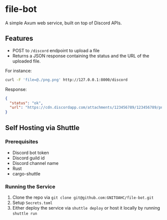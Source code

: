 # file-bot

A simple Axum web service, built on top of Discord APIs.

## Features

-   POST to `/discord` endpoint to upload a file
-   Returns a JSON response containing the status and the URL of the uploaded file.

For instance:

```bash
curl -F 'file=@./png.png' http://127.0.0.1:8000/discord
```

Response:

```json
{
  "status": "ok",
  "url": "https://cdn.discordapp.com/attachments/123456789/123456789/png.png?ex=..."
}
```

## Self Hosting via Shuttle

### Prerequisites

-   Discord bot token
-   Discord guild id
-   Discord channel name
-   Rust
-   cargo-shuttle

### Running the Service

1.  Clone the repo via `git clone git@github.com:GNITOAHC/file-bot.git`
2.  Setup `Secrets.toml`
3.  Either deploy the service via `shuttle deploy` or host it locally by running `shuttle run`
